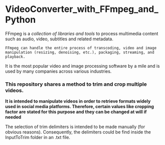 # VideoConverter_with_FFmpeg_and_Python

FFmpeg is a *collection of libraries and tools* to process multimedia content such as audio, video, subtitles and related metadata.

`FFmpeg can handle the entire process of transcoding, video and image manipulation (resizing, denoising, etc.), packaging, streaming, and playback.`

It is the most popular video and image processing software by a mile and is used by many companies across various industries.

### This repository shares a method to trim and crop multiple videos. 

**It is intended to manipulate videos in order to retrieve formats widely used in social media platforms. Therefore, certain values like cropping factor are stated for this purpose and they can be changed at will if needed**

The selection of trim delimiters is intended to be made manually (for obvious reasons). Consequently, the delimiters could be find inside the InputToTrim folder in an .txt file.
